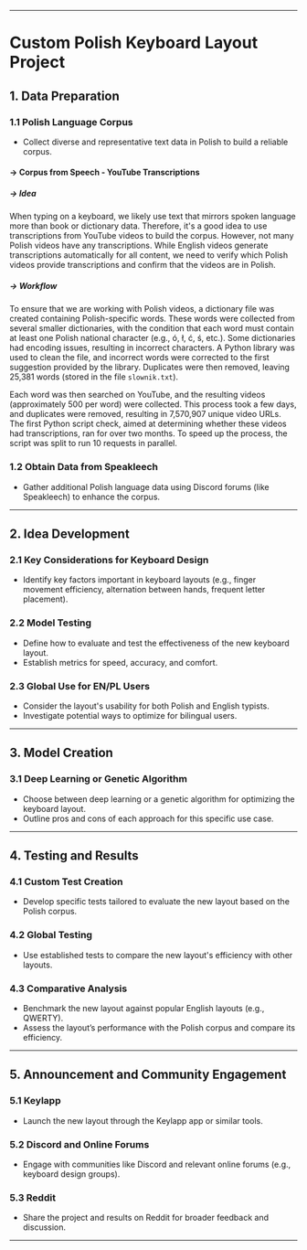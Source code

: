 
---

# Custom Polish Keyboard Layout Project

## 1. Data Preparation
### 1.1 Polish Language Corpus

- Collect diverse and representative text data in Polish to build a reliable corpus.

#### → Corpus from Speech - YouTube Transcriptions

##### → Idea

When typing on a keyboard, we likely use text that mirrors spoken language more than book or dictionary data. Therefore, it's a good idea to use transcriptions from YouTube videos to build the corpus. However, not many Polish videos have any transcriptions. While English videos generate transcriptions automatically for all content, we need to verify which Polish videos provide transcriptions and confirm that the videos are in Polish.

##### → Workflow

To ensure that we are working with Polish videos, a dictionary file was created containing Polish-specific words. These words were collected from several smaller dictionaries, with the condition that each word must contain at least one Polish national character (e.g., ó, ł, ć, ś, etc.). Some dictionaries had encoding issues, resulting in incorrect characters. A Python library was used to clean the file, and incorrect words were corrected to the first suggestion provided by the library. Duplicates were then removed, leaving 25,381 words (stored in the file `slownik.txt`).

Each word was then searched on YouTube, and the resulting videos (approximately 500 per word) were collected. This process took a few days, and duplicates were removed, resulting in 7,570,907 unique video URLs. The first Python script check, aimed at determining whether these videos had transcriptions, ran for over two months. To speed up the process, the script was split to run 10 requests in parallel.

### 1.2 Obtain Data from Speakleech

- Gather additional Polish language data using  Discord forums (like Speakleech) to enhance the corpus.

---

## 2. Idea Development
### 2.1 Key Considerations for Keyboard Design
- Identify key factors important in keyboard layouts (e.g., finger movement efficiency, alternation between hands, frequent letter placement).

### 2.2 Model Testing
- Define how to evaluate and test the effectiveness of the new keyboard layout.
- Establish metrics for speed, accuracy, and comfort.

### 2.3 Global Use for EN/PL Users
- Consider the layout's usability for both Polish and English typists.
- Investigate potential ways to optimize for bilingual users.

---

## 3. Model Creation
### 3.1 Deep Learning or Genetic Algorithm
- Choose between deep learning or a genetic algorithm for optimizing the keyboard layout.
- Outline pros and cons of each approach for this specific use case.

---

## 4. Testing and Results
### 4.1 Custom Test Creation
- Develop specific tests tailored to evaluate the new layout based on the Polish corpus.

### 4.2 Global Testing
- Use established tests to compare the new layout's efficiency with other layouts.
  
### 4.3 Comparative Analysis
- Benchmark the new layout against popular English layouts (e.g., QWERTY).
- Assess the layout’s performance with the Polish corpus and compare its efficiency.

---

## 5. Announcement and Community Engagement
### 5.1 Keylapp
- Launch the new layout through the Keylapp app or similar tools.

### 5.2 Discord and Online Forums
- Engage with communities like Discord and relevant online forums (e.g., keyboard design groups).

### 5.3 Reddit
- Share the project and results on Reddit for broader feedback and discussion.

---
